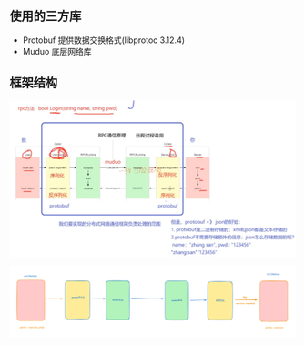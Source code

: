 ## 使用的三方库

- Protobuf 提供数据交换格式(libprotoc 3.12.4)
- Muduo 底层网络库


## 框架结构

![alt text](assets/README/image.png)

![alt text](assets/README/image-1.png)